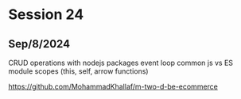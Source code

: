 # Session 24
## Sep/8/2024

CRUD operations with nodejs
packages
event loop
common js vs ES module
scopes (this, self, arrow functions)

https://github.com/MohammadKhallaf/m-two-d-be-ecommerce
